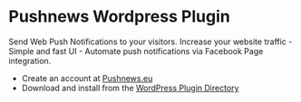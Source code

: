 Pushnews Wordpress Plugin
===

Send Web Push Notifications to your visitors. Increase your website traffic - Simple and fast UI - Automate push notifications via Facebook Page integration.


- Create an account at [Pushnews.eu](https://www.pushnews.eu/?utm_source=WpPlugin)
- Download and install from the [WordPress Plugin Directory](https://wordpress.org/plugins/)